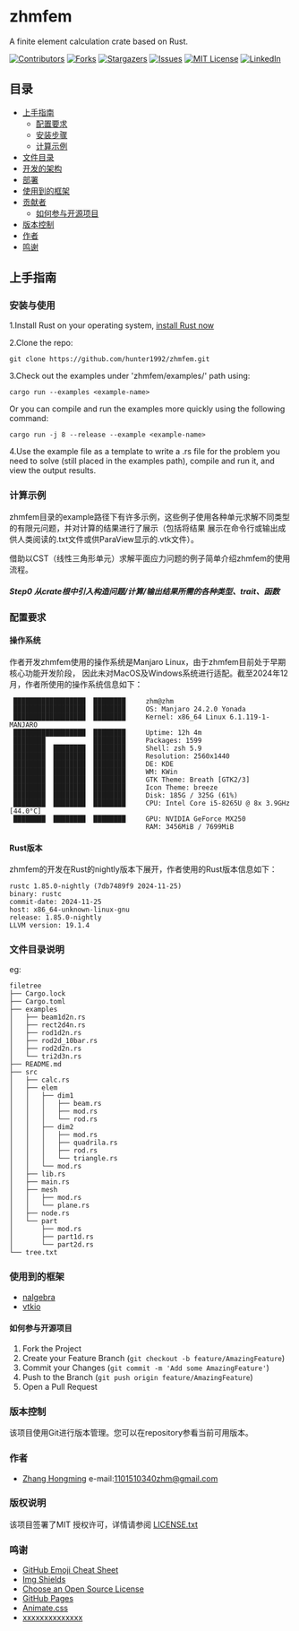 # zhmfem
A finite element calculation crate based on Rust.

<!-- PROJECT SHIELDS -->

[![Contributors][contributors-shield]][contributors-url]
[![Forks][forks-shield]][forks-url]
[![Stargazers][stars-shield]][stars-url]
[![Issues][issues-shield]][issues-url]
[![MIT License][license-shield]][license-url]
[![LinkedIn][linkedin-shield]][linkedin-url]

<!-- links -->
[your-project-path]:https://github.com/hunter1992/zhmfem
[contributors-shield]: https://img.shields.io/github/contributors/hunter1992/zhmfem.svg?style=flat-square
[contributors-url]: https://github.com/hunter1992/zhmfem/graphs/contributors
[forks-shield]: https://img.shields.io/github/forks/hunter1992/zhmfem.svg?style=flat-square
[forks-url]: https://github.com/hunter1992/zhmfem/network/members
[stars-shield]: https://img.shields.io/github/stars/hunter1992/zhmfem.svg?style=flat-square
[stars-url]: https://github.com/hunter1992/zhmfem/stargazers
[issues-shield]: https://img.shields.io/github/issues/hunter1992/zhmfem.svg?style=flat-square
[issues-url]: https://img.shields.io/github/issues/hunter1992/zhmfem.svg
[license-shield]: https://img.shields.io/github/license/hunter1992/zhmfem.svg?style=flat-square
[license-url]: https://github.com/hunter1992/zhmfem/blob/master/LICENSE.txt
[linkedin-shield]: https://img.shields.io/badge/-LinkedIn-black.svg?style=flat-square&logo=linkedin&colorB=555
[linkedin-url]: https://github.com/hunter1992

## 目录
- [上手指南](#上手指南)
    - [配置要求](#配置要求)
    - [安装步骤](#安装与使用)
    - [计算示例](#计算示例)
- [文件目录](#文件目录说明)
- [开发的架构](#开发的架构)
- [部署](#部署)
- [使用到的框架](#使用到的框架)
- [贡献者](#贡献者)
    - [如何参与开源项目](#如何参与开源项目)
- [版本控制](#版本控制)
- [作者](#作者)
- [鸣谢](#鸣谢)

## 上手指南



### **安装与使用**

1.Install Rust on your operating system, [install Rust now](https://www.rust-lang.org/tools/install)

2.Clone the repo:
```
git clone https://github.com/hunter1992/zhmfem.git
```

3.Check out the examples under 'zhmfem/examples/' path using:
```
cargo run --examples <example-name>
```
Or you can compile and run the examples more quickly using the following command:
```
cargo run -j 8 --release --example <example-name>
```

4.Use the example file as a template
to write a .rs file for the problem 
you need to solve (still placed in 
the examples path), compile and run it, 
and view the output results.

### 计算示例

zhmfem目录的example路径下有许多示例，这些例子使用各种单元求解不同类型的有限元问题，并对计算的结果进行了展示（包括将结果
展示在命令行或输出成供人类阅读的.txt文件或供ParaView显示的.vtk文件）。

借助以CST（线性三角形单元）求解平面应力问题的例子简单介绍zhmfem的使用流程。

##### Step0   从crate根中引入构造问题/计算/输出结果所需的各种类型、trait、函数

### 配置要求

#### 操作系统 

作者开发zhmfem使用的操作系统是Manjaro Linux，由于zhmfem目前处于早期核心功能开发阶段，
因此未对MacOS及Windows系统进行适配。截至2024年12月，作者所使用的操作系统信息如下：
```
 ██████████████████  ████████     zhm@zhm
 ██████████████████  ████████     OS: Manjaro 24.2.0 Yonada
 ██████████████████  ████████     Kernel: x86_64 Linux 6.1.119-1-MANJARO
 ██████████████████  ████████     Uptime: 12h 4m
 ████████            ████████     Packages: 1599
 ████████  ████████  ████████     Shell: zsh 5.9
 ████████  ████████  ████████     Resolution: 2560x1440
 ████████  ████████  ████████     DE: KDE
 ████████  ████████  ████████     WM: KWin
 ████████  ████████  ████████     GTK Theme: Breath [GTK2/3]
 ████████  ████████  ████████     Icon Theme: breeze
 ████████  ████████  ████████     Disk: 185G / 325G (61%)
 ████████  ████████  ████████     CPU: Intel Core i5-8265U @ 8x 3.9GHz [44.0°C]
 ████████  ████████  ████████     GPU: NVIDIA GeForce MX250
                                  RAM: 3456MiB / 7699MiB
```

#### Rust版本

zhmfem的开发在Rust的nightly版本下展开，作者使用的Rust版本信息如下：
```
rustc 1.85.0-nightly (7db7489f9 2024-11-25)
binary: rustc
commit-date: 2024-11-25
host: x86_64-unknown-linux-gnu
release: 1.85.0-nightly
LLVM version: 19.1.4
```

### 文件目录说明
eg:

```
filetree 
├── Cargo.lock
├── Cargo.toml
├── examples
│   ├── beam1d2n.rs
│   ├── rect2d4n.rs
│   ├── rod1d2n.rs
│   ├── rod2d_10bar.rs
│   ├── rod2d2n.rs
│   └── tri2d3n.rs
├── README.md
├── src
│   ├── calc.rs
│   ├── elem
│   │   ├── dim1
│   │   │   ├── beam.rs
│   │   │   ├── mod.rs
│   │   │   └── rod.rs
│   │   ├── dim2
│   │   │   ├── mod.rs
│   │   │   ├── quadrila.rs
│   │   │   ├── rod.rs
│   │   │   └── triangle.rs
│   │   └── mod.rs
│   ├── lib.rs
│   ├── main.rs
│   ├── mesh
│   │   ├── mod.rs
│   │   └── plane.rs
│   ├── node.rs
│   └── part
│       ├── mod.rs
│       ├── part1d.rs
│       └── part2d.rs
└── tree.txt
```

### 使用到的框架

- [nalgebra](https://github.com/dimforge/nalgebra)
- [vtkio](https://github.com/elrnv/vtkio)

#### 如何参与开源项目

1. Fork the Project
2. Create your Feature Branch (`git checkout -b feature/AmazingFeature`)
3. Commit your Changes (`git commit -m 'Add some AmazingFeature'`)
4. Push to the Branch (`git push origin feature/AmazingFeature`)
5. Open a Pull Request


### 版本控制

该项目使用Git进行版本管理。您可以在repository参看当前可用版本。

### 作者

- [Zhang Hongming](https://github.com/hunter1992) e-mail:1101510340zhm@gmail.com

### 版权说明

该项目签署了MIT 授权许可，详情请参阅 [LICENSE.txt](https://github.com/shaojintian/Best_README_template/blob/master/LICENSE.txt)

### 鸣谢

- [GitHub Emoji Cheat Sheet](https://www.webpagefx.com/tools/emoji-cheat-sheet)
- [Img Shields](https://shields.io)
- [Choose an Open Source License](https://choosealicense.com)
- [GitHub Pages](https://pages.github.com)
- [Animate.css](https://daneden.github.io/animate.css)
- [xxxxxxxxxxxxxx](https://connoratherton.com/loaders)
